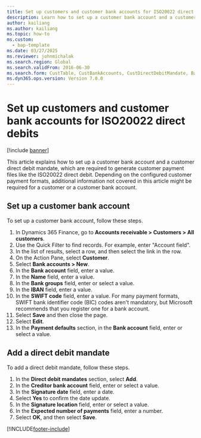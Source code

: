 ```yaml
--- 
title: Set up customers and customer bank accounts for ISO20022 direct debits
description: Learn how to set up a customer bank account and a customer direct debit mandate in Microsoft Dynamics 365 Finance.
author: kailiang
ms.author: kailiang
ms.topic: how-to
ms.custom: 
  - bap-template
ms.date: 03/27/2025
ms.reviewer: johnmichalak 
ms.search.region: Global
ms.search.validFrom: 2016-06-30
ms.search.form: CustTable, CustBankAccounts, CustDirectDebitMandate, BankAccountTableLookUp,  LogisticsAddressCityLookup
ms.dyn365.ops.version: Version 7.0.0 
---
```


# Set up customers and customer bank accounts for ISO20022 direct debits

[!include [banner](../../includes/banner.md)]

This article explains how to set up a customer bank account and a customer direct debit mandate, which are required to generate customer payment files like the ISO20022 direct debit. Depending on the configured customer payment formats, additional information not covered in this article might be required for a customer or a customer bank account. 

## Set up a customer bank account

To set up a customer bank account, follow these steps.

1. In Dynamics 365 Finance, go to **Accounts receivable \> Customers \> All customers**.
1. Use the Quick Filter to find records. For example, enter "Account field".
1. In the list of results, select a row, and then select the link in the row.
1. On the Action Pane, select **Customer**.
1. Select **Bank accounts \> New**.
1. In the **Bank account** field, enter a value.
1. In the **Name** field, enter a value.
1. In the **Bank groups** field, enter or select a value.
1. In the **IBAN** field, enter a value.
1. In the **SWIFT code** field, enter a value. For many payment formats, SWIFT bank identifier code (BIC) codes aren't mandatory, but Microsoft recommends that you register one for a bank account.  
1. Select **Save** and then close the page.
1. Select **Edit**.
1. In the **Payment defaults** section, in the **Bank account** field, enter or select a value.

## Add a direct debit mandate

To add a direct debit mandate, follow these steps.

1. In the **Direct debit mandates** section, select **Add**.
1. In the **Creditor bank account** field, enter or select a value.
1. In the **Signature date** field, enter a date.
1. Select **Yes** to confirm the date update.
1. In the **Signature location** field, enter or select a value.
1. In the **Expected number of payments** field, enter a number.
1. Select **OK**, and then select **Save**.




[!INCLUDE[footer-include](../../../includes/footer-banner.md)]
